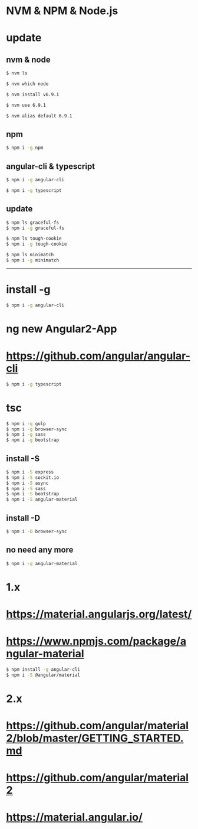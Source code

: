 #  NVM & NPM & Node.js

# update

## nvm & node

```sh
$ nvm ls

$ nvm which node

$ nvm install v6.9.1

$ nvm use 6.9.1

$ nvm alias default 6.9.1
``` 

## npm 
```sh
$ npm i -g npm 

``` 

## angular-cli & typescript
```sh
$ npm i -g angular-cli  

$ npm i -g typescript

``` 

## update 

```sh
$ npm ls graceful-fs
$ npm i -g graceful-fs  

$ npm ls tough-cookie
$ npm i -g tough-cookie

$ npm ls minimatch
$ npm i -g minimatch

``` 


******************************************************************************************
# install -g 

```sh
$ npm i -g angular-cli  
``` 
# ng new Angular2-App
# https://github.com/angular/angular-cli

```sh
$ npm i -g typescript  
``` 
# tsc

```sh
$ npm i -g gulp
$ npm i -g browser-sync
$ npm i -g sass
$ npm i -g bootstrap
``` 

## install -S 
```sh
$ npm i -S express
$ npm i -S sockit.io
$ npm i -S async
$ npm i -S sass
$ npm i -S bootstrap
$ npm i -S angular-material
``` 

## install -D  
```sh
$ npm i -D browser-sync 

``` 

## no need any more

```sh
$ npm i -g angular-material
``` 
# 1.x
# https://material.angularjs.org/latest/
# https://www.npmjs.com/package/angular-material


```sh
$ npm install -g angular-cli
$ npm i -S @angular/material

```
# 2.x
# https://github.com/angular/material2/blob/master/GETTING_STARTED.md
# https://github.com/angular/material2
# https://material.angular.io/
 





